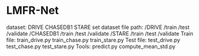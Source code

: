 # LMFR-Net
dataset:
    DRIVE
    CHASEDB1
    STARE
set dataset file path:
    /DRIVE
      /train
      /test
      /validate
    /CHASEDB1
      /train
      /test
      /validate
    /STARE
      /train
      /test
      /validate
Train file:
    train_drive.py
    train_chase.py
    train_stare.py
Test file:
    test_drive.py
    test_chase.py
    test_stare.py
Tools:
    predict.py
    compute_mean_std.py
